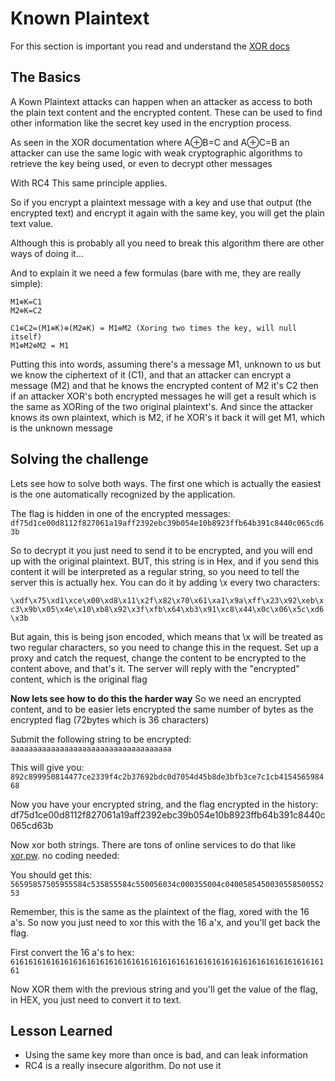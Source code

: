 # Known Plaintext

For this section is important you read and understand the [XOR docs](/docs/xor)

## The Basics

A Kown Plaintext attacks can happen when an attacker as access to both the plain text content and the encrypted content.
These can be used to find other information like the secret key used in the encryption process.

As seen in the XOR documentation where  A⊕B=C  and A⊕C=B an attacker can use the same logic with weak cryptographic algorithms to retrieve the key being used, or even to decrypt other messages

With RC4 This same principle applies.

So if you encrypt a plaintext message with a key and use that output (the encrypted text) and encrypt it again with the same key, you will get the plain text value.

Although this is probably all you need to break this algorithm there are other ways of doing it...

And to explain it we need a few formulas (bare with me, they are really simple):
```
M1⊕K=C1
M2⊕K=C2

C1⊕C2=(M1⊕K)⊕(M2⊕K) = M1⊕M2 (Xoring two times the key, will null itself)
M1⊕M2⊕M2 = M1
```

Putting this into words, assuming there's a message M1, unknown to us but we know the ciphertext of it (C1), and that an attacker can encrypt a message (M2) and that he knows the encrypted content of M2 it's C2 then if an attacker XOR's both encrypted messages he will get a result which is the same as XORing of the two original plaintext's. And since the attacker knows its own plaintext, which is M2, if he XOR's it back it will get M1, which is the unknown message

## Solving the challenge

Lets see how to solve both ways. 
The first one which is actually the easiest is the one automatically recognized by the application. 

The flag is hidden in one of the encrypted messages: 
```df75d1ce00d8112f827061a19aff2392ebc39b054e10b8923ffb64b391c8440c065cd63b```

So to decrypt it you just need to send it to be encrypted, and you will end up with the original plaintext.
BUT, this string is in Hex, and if you send this content it will be interpreted as a regular string, so you need to tell the server this is actually hex. You can do it by adding \x every two characters:


```\xdf\x75\xd1\xce\x00\xd8\x11\x2f\x82\x70\x61\xa1\x9a\xff\x23\x92\xeb\xc3\x9b\x05\x4e\x10\xb8\x92\x3f\xfb\x64\xb3\x91\xc8\x44\x0c\x06\x5c\xd6\x3b``` 

But again, this is being json encoded, which means that \x will be treated as two regular characters, so you need to change this in the request. Set up a proxy and catch the request, change the content to be encrypted to the content above, and that's it. The server will reply with the "encrypted" content, which is the original flag



**Now lets see how to do this the harder way**
So we need an encrypted content, and to be easier lets encrypted the same number of bytes as the encrypted flag (72bytes which is 36 characters)

Submit the following string to be encrypted:
```aaaaaaaaaaaaaaaaaaaaaaaaaaaaaaaaaaaa```


This will give you:
```892c899950814477ce2339f4c2b37692bdc0d7054d45b8de3bfb3ce7c1cb415456598468```

Now you have your encrypted string, and the flag encrypted in the history:
df75d1ce00d8112f827061a19aff2392ebc39b054e10b8923ffb64b391c8440c065cd63b

Now xor both strings. There are tons of online services to do that like [xor.pw](http://xor.pw/). no coding needed:

You should get this:
```56595857505955584c535855584c550056034c000355004c040058545003055850055253```

Remember, this is the same as the plaintext of the flag, xored with the 16 a's.
So now you just need to xor this with the 16 a'x, and you'll get back the flag.

First convert the 16 a's to hex:
```616161616161616161616161616161616161616161616161616161616161616161616161```

Now XOR them with the previous string and you'll get the value of the flag, in HEX, you just need to convert it to text.

## Lesson Learned

* Using the same key more than once is bad, and can leak information 
* RC4 is a really insecure algorithm. Do not use it
 



